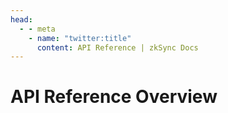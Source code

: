 ```yaml
---
head:
  - - meta
    - name: "twitter:title"
      content: API Reference | zkSync Docs
---
```


# API Reference Overview
